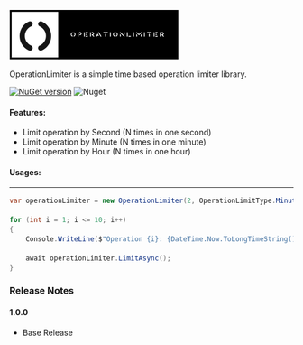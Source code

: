 ![alt tag](/img/operationlimiter.png)  

OperationLimiter is a simple time based operation limiter library.

[![NuGet version](https://badge.fury.io/nu/OperationLimiter.svg)](https://badge.fury.io/nu/OperationLimiter)  ![Nuget](https://img.shields.io/nuget/dt/OperationLimiter)

#### Features:
- Limit operation by Second (N times in one second)
- Limit operation by Minute (N times in one minute)
- Limit operation by Hour (N times in one hour)

#### Usages:
----- 
 
```cs
var operationLimiter = new OperationLimiter(2, OperationLimitType.Minute);

for (int i = 1; i <= 10; i++)
{
    Console.WriteLine($"Operation {i}: {DateTime.Now.ToLongTimeString()}");

    await operationLimiter.LimitAsync();
}
```
### Release Notes

#### 1.0.0
* Base Release
